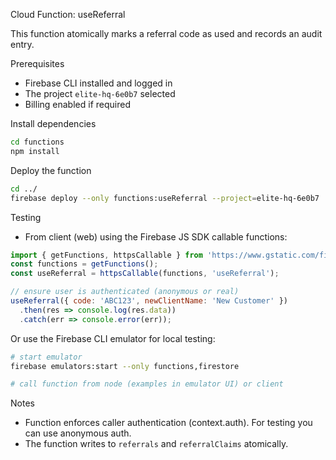 Cloud Function: useReferral

This function atomically marks a referral code as used and records an audit entry.

Prerequisites
- Firebase CLI installed and logged in
- The project `elite-hq-6e0b7` selected
- Billing enabled if required

Install dependencies

```bash
cd functions
npm install
```

Deploy the function

```bash
cd ../
firebase deploy --only functions:useReferral --project=elite-hq-6e0b7
```

Testing
- From client (web) using the Firebase JS SDK callable functions:

```js
import { getFunctions, httpsCallable } from 'https://www.gstatic.com/firebasejs/9.22.1/firebase-functions.js';
const functions = getFunctions();
const useReferral = httpsCallable(functions, 'useReferral');

// ensure user is authenticated (anonymous or real)
useReferral({ code: 'ABC123', newClientName: 'New Customer' })
  .then(res => console.log(res.data))
  .catch(err => console.error(err));
```

Or use the Firebase CLI emulator for local testing:

```bash
# start emulator
firebase emulators:start --only functions,firestore

# call function from node (examples in emulator UI) or client
```

Notes
- Function enforces caller authentication (context.auth). For testing you can use anonymous auth.
- The function writes to `referrals` and `referralClaims` atomically.
